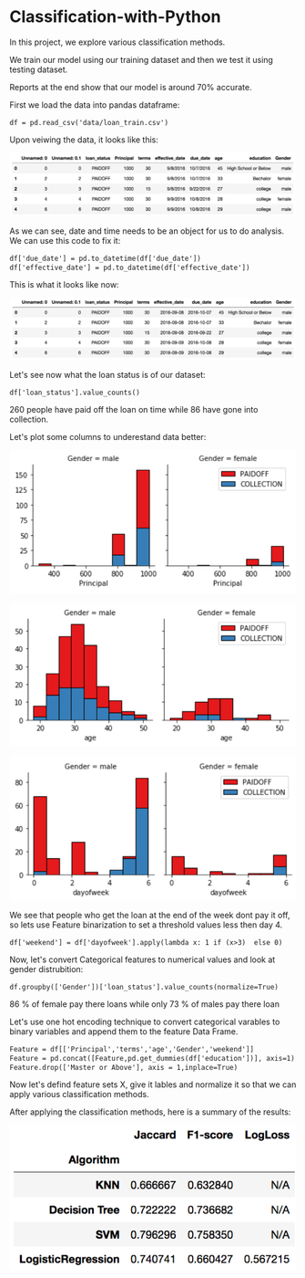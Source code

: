 # Classification-with-Python

In this project, we explore various classification methods.

We train our model using our training dataset and then we test it using testing dataset.

Reports at the end show that our model is around 70% accurate.

First we load the data into pandas dataframe:

    df = pd.read_csv('data/loan_train.csv')

Upon veiwing the data, it looks like this:

![01_date_before](images/01_date_before.png)

As we can see, date and time needs to be an object for us to do analysis. We can use this code to fix it:

    df['due_date'] = pd.to_datetime(df['due_date'])
    df['effective_date'] = pd.to_datetime(df['effective_date'])

This is what it looks like now:

![02_date_after](images/02_date_after.png)

Let's see now what the loan status is of our dataset:

    df['loan_status'].value_counts()

260 people have paid off the loan on time while 86 have gone into collection.

Let's plot some columns to underestand data better:

![03_principal](images/03_principal.png)

![04_age](images/04_age.png)

![05_day_of_week](images/05_day_of_week.png)

We see that people who get the loan at the end of the week dont pay it off, so lets use Feature binarization to set a threshold values less then day 4.

    df['weekend'] = df['dayofweek'].apply(lambda x: 1 if (x>3)  else 0)

Now, let's convert Categorical features to numerical values and look at gender distrubition:

    df.groupby(['Gender'])['loan_status'].value_counts(normalize=True)

86 % of female pay there loans while only 73 % of males pay there loan

Let's use one hot encoding technique to convert categorical varables to binary variables and append them to the feature Data Frame.

    Feature = df[['Principal','terms','age','Gender','weekend']]
    Feature = pd.concat([Feature,pd.get_dummies(df['education'])], axis=1)
    Feature.drop(['Master or Above'], axis = 1,inplace=True)

Now let's defind feature sets X, give it lables and normalize it so that we can apply various classification methods.

After applying the classification methods, here is a summary of the results:

![06_result](images/06_result.png)